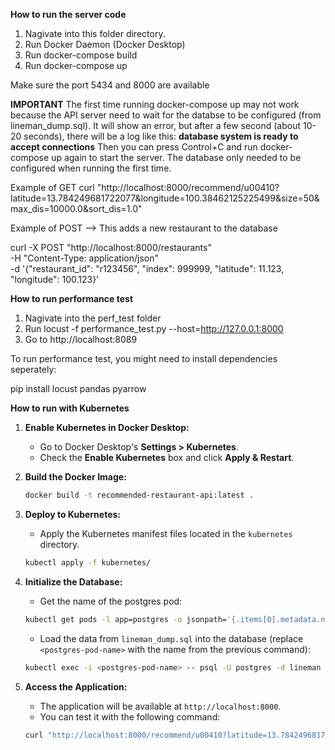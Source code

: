 **How to run the server code**

1. Nagivate into this folder directory.
2. Run Docker Daemon (Docker Desktop)
3. Run docker-compose build
4. Run docker-compose up

Make sure the port 5434 and 8000 are available

**IMPORTANT**
The first time running docker-compose up may not work because the API server need to wait for the databse to be configured (from lineman_dump.sql).
It will show an error, but after a few second (about 10-20 seconds), there will be a log like this: **database system is ready to accept connections**
Then you can press Control+C and run docker-compose up again to start the server. The database only needed to be configured when running the first time.


Example of GET
curl "http://localhost:8000/recommend/u00410?latitude=13.784249681722077&longitude=100.38462125225499&size=50&max_dis=10000.0&sort_dis=1.0"

Example of POST --> This adds a new restaurant to the database

curl -X POST "http://localhost:8000/restaurants" \
-H "Content-Type: application/json" \
-d '{"restaurant_id": "r123456", "index": 999999, "latitude": 11.123, "longitude": 100.123}'


**How to run performance test**

1. Nagivate into the perf_test folder
3. Run locust -f performance_test.py --host=http://127.0.0.1:8000
4. Go to http://localhost:8089

To run performance test, you might need to install dependencies seperately:

pip install locust pandas pyarrow


**How to run with Kubernetes**

1. **Enable Kubernetes in Docker Desktop:**
   - Go to Docker Desktop's **Settings > Kubernetes**.
   - Check the **Enable Kubernetes** box and click **Apply & Restart**.

2. **Build the Docker Image:**
   ```bash
   docker build -t recommended-restaurant-api:latest .
   ```

3. **Deploy to Kubernetes:**
   - Apply the Kubernetes manifest files located in the `kubernetes` directory.
   ```bash
   kubectl apply -f kubernetes/
   ```

4. **Initialize the Database:**
   - Get the name of the postgres pod:
   ```bash
   kubectl get pods -l app=postgres -o jsonpath='{.items[0].metadata.name}'
   ```
   - Load the data from `lineman_dump.sql` into the database (replace `<postgres-pod-name>` with the name from the previous command):
   ```bash
   kubectl exec -i <postgres-pod-name> -- psql -U postgres -d lineman < lineman_dump.sql
   ```

5. **Access the Application:**
   - The application will be available at `http://localhost:8000`.
   - You can test it with the following command:
   ```bash
   curl "http://localhost:8000/recommend/u00410?latitude=13.784249681722077&longitude=100.38462125225499&size=50&max_dis=10000.0&sort_dis=1.0"
   ```

